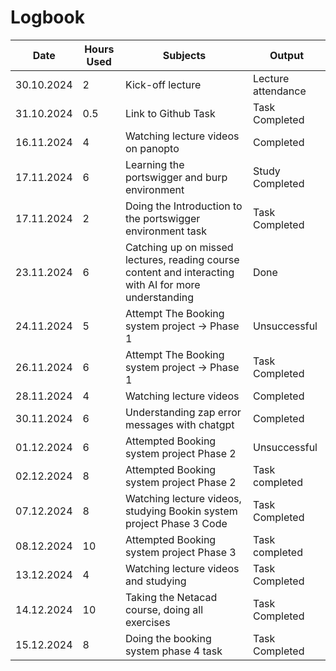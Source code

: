 # Logbook
| Date  | Hours Used |  Subjects  | Output |
| ------------- | ------------- | ------------- | ------------- |
| 30.10.2024  | 2  | Kick-off lecture  | Lecture attendance  |
| 31.10.2024  | 0.5  | Link to Github Task  | Task Completed  |
| 16.11.2024 | 4 | Watching lecture videos on panopto | Completed |
| 17.11.2024 | 6 | Learning the portswigger and burp environment | Study Completed |
| 17.11.2024 | 2 | Doing the Introduction to the portswigger environment task | Task Completed |
| 23.11.2024 | 6 | Catching up on missed lectures, reading course content and interacting with AI for more understanding | Done |
| 24.11.2024 | 5 | Attempt The Booking system project → Phase 1 | Unsuccessful |
| 26.11.2024 | 6 | Attempt The Booking system project → Phase 1 | Task Completed |
| 28.11.2024 | 4 | Watching lecture videos | Completed|
| 30.11.2024 | 6 | Understanding zap error messages with chatgpt | Completed|
| 01.12.2024 | 6 | Attempted Booking system project Phase 2 | Unsuccessful |
| 02.12.2024 | 8 | Attempted Booking system project Phase 2 | Task completed |
| 07.12.2024 | 8 | Watching lecture videos, studying Bookin system project Phase 3 Code | Task Completed |
| 08.12.2024 | 10 | Attempted Booking system project Phase 3 | Task completed |
| 13.12.2024 | 4 | Watching lecture videos and studying | Task Completed |
| 14.12.2024 | 10 | Taking the Netacad course, doing all exercises | Task Completed |
| 15.12.2024 | 8 | Doing the booking system phase 4 task | Task Completed |
